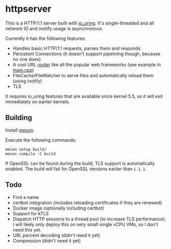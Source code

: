 # httpserver

This is a HTTP/1.1 server built with [io_uring](https://en.wikipedia.org/wiki/Io_uring). It's single-threaded and all network IO and inotify usage is asynchronous.

Currently it has the following features:
* Handles basic HTTP/1.1 requests, parses them and responds
* Persistent Connections (it doesn't support pipelining though, because no one does)
* A cool URL [router](src/router.hpp) like all the popular web frameworks (see example in [main.cpp](src/main.cpp))
* FileCache/FileWatcher to serve files and automatically reload them (using inotify)
* TLS

It requires io_uring features that are available since kernel 5.5, so it will exit immediately on earlier kernels.

## Building
Install [meson](https://mesonbuild.com/).

Execute the following commands:
```shell
meson setup build/
meson compile -C build
```

If OpenSSL can be found during the build, TLS support is automatically enabled. The build will fail for OpenSSL versions earlier than `1.1.1`.

## Todo
* Find a name
* certbot integration (includes reloading certificates if they are renewed)
* Docker image (optionally including certbot)
* Support for kTLS
* Dispatch HTTP sessions to a thread pool (to increase TLS performance). I will likely only deploy this on very small single vCPU VMs, so I don't need this yet.
* URL percent decoding (didn't need it yet)
* Compression (didn't need it yet)
